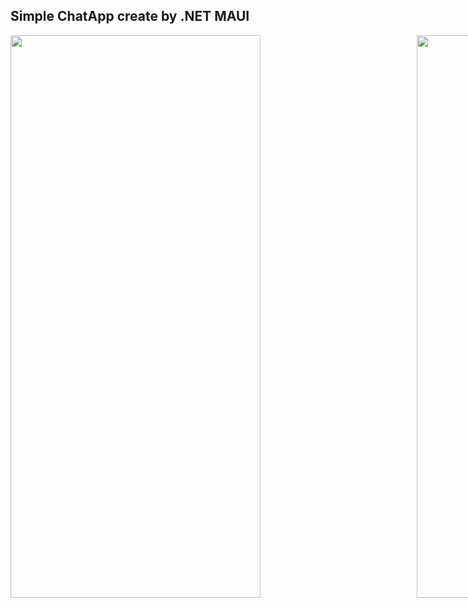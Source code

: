 <h2> Simple ChatApp create by .NET MAUI </h2>
<div style="display:flex;gap:250px">
<img style="width:400px;height:900px" src="https://user-images.githubusercontent.com/92216715/197154260-fab62e6e-9bbd-41bb-98dc-5f5f9d6105fa.png"/>
<img style="width:400px;height:900px" src="https://user-images.githubusercontent.com/92216715/197158933-51c56c6a-f900-49bb-8f4c-95a4ac258f10.png"/>
</div>


